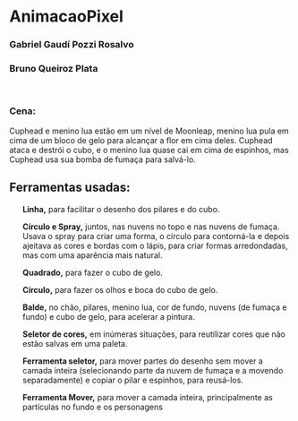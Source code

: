 # AnimacaoPixel

<h3>Gabriel Gaudí Pozzi Rosalvo</h3>
<h3>Bruno Queiroz Plata</h3><br>
<h3>Cena:</h3> Cuphead e menino lua estão em um nível de Moonleap, menino lua pula em cima de um bloco de gelo para alcançar a flor em cima deles. Cuphead ataca e destrói o cubo, e o menino lua quase cai em cima de espinhos, mas Cuphead usa sua bomba de fumaça para salvá-lo.<br>

<h2>Ferramentas usadas:</h2>
<ul>
  <p><strong>Linha,</strong> para facilitar o desenho dos pilares e do cubo.</p>
  <p><strong>Círculo e Spray,</strong> juntos, nas nuvens no topo e nas nuvens de fumaça. Usava o spray para criar uma forma, o círculo para contorná-la e depois ajeitava as cores e bordas com o lápis, para criar formas arredondadas, mas com uma aparência mais natural.</p>
  <p><strong>Quadrado,</strong> para fazer o cubo de gelo.</p>
  <p><strong>Círculo,</strong> para fazer os olhos e boca do cubo de gelo.</p>
  <p><strong>Balde,</strong> no chão, pilares, menino lua, cor de fundo, nuvens (de fumaça e fundo) e cubo de gelo, para acelerar a pintura.</p>
  <p><strong>Seletor de cores,</strong> em inúmeras situações, para reutilizar cores que não estão salvas em uma paleta.</p>
  <p><strong>Ferramenta seletor,</strong> para mover partes do desenho sem mover a camada inteira (selecionando parte da nuvem de fumaça e a movendo separadamente) e copiar o pilar e espinhos, para reusá-los.</p>
  <p><strong>Ferramenta Mover,</strong> para mover a camada inteira, principalmente as partículas no fundo e os personagens</p>
</ul>
